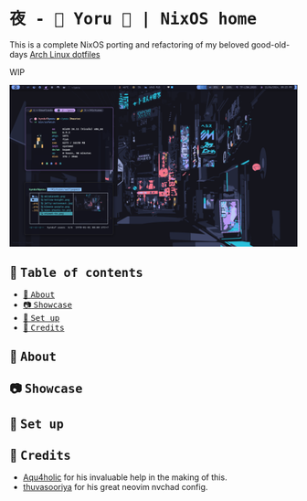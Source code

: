 # <samp> 夜 - 🌸 Yoru 🌙 | NixOS home </samp>

This is a complete NixOS porting and refactoring of my beloved good-old-days [Arch Linux dotfiles](https://github.com/HynDuf/dotfiles)

WIP

<div align="center">
<img src=".github/screenshots/showcase-simple.png" alt="simple">
</div>

## :pencil: <samp>Table of contents</samp>

- [:herb: <samp>About</samp>](#about)
- [:camera: <samp>Showcase</samp>](#showcase)
- [:wrench: <samp>Set up</samp>](#setup)
- [:tada: <samp>Credits</samp>](#credits)

<a name="about"/>

## :herb: <samp>About</samp>

<a name="showcase"/>

## :camera: <samp>Showcase</samp>

<a name="setup"/>

## :wrench: <samp>Set up</samp>

<a name="credits"/>

## :tada: <samp>Credits</samp>

- [Aqu4holic](https://github.com/aqu4holic) for his invaluable help in the making of this.
- [thuvasooriya](https://github.com/thuvasooriya) for his great neovim nvchad config.
